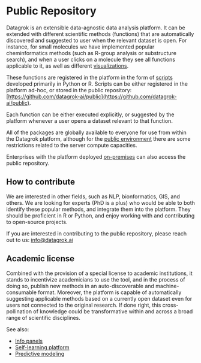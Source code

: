 <!-- TITLE: Public repository -->
<!-- SUBTITLE: -->

# Public Repository

Datagrok is an extensible data-agnostic data analysis platform. It can be extended 
with different scientific methods (functions) that are automatically discovered and suggested to user
when the relevant dataset is open. For instance, for small molecules we have implemented 
popular cheminformatics methods (such as R-group analysis or substructure search), 
and when a user clicks on a molecule they see all functions applicable to it, as well
as different [visualizations](../discover/data-augmentation.md).

These functions are registered in the platform in the form of [scripts](../compute/scripting.md)
developed primarily in Python or R. Scripts can be either registered in the platform ad-hoc,
or stored in the public repository: [https://github.com/datagrok-ai/public](https://github.com/datagrok-ai/public).

Each function can be either executed explicitly, or suggested by the platform whenever a user
opens a dataset relevant to that function. 

All of the packages are globally available to everyone for use from within the Datagrok platform, 
although for the [public environment](https://public.datagrok.ai)
there are some restrictions related to the server compute capacities.

Enterprises with the platform deployed [on-premises](../develop/admin/architecture.md#deployment) 
can also access the public repository.  

## How to contribute

We are interested in other fields, such as NLP, bionformatics, GIS, and others. We are looking for experts (PhD is a plus) 
who would be able to both identify these popular methods, and integrate them into the platform.
They should be proficient in R or Python, and enjoy working with and contributing to open-source projects.

If you are interested in contributing to the public repository, please reach out to us: [info@datagrok.ai](mailto:info@datagrok.ai)

## Academic license

Combined with the provision of a special license to academic institutions, it stands to incentivize academicians to use
the tool, and in the process of doing so, publish new methods in an auto-discoverable and machine-consumable format.
Moreover, the platform is capable of automatically suggesting applicable methods based on a currently open dataset
even for users not connected to the original research. If done right, this cross-pollination of knowledge could be
transformative within and across a broad range of scientific disciplines.

See also:
* [Info panels](../discover/info-panels.md)
* [Self-learning platform]()
* [Predictive modeling](../learn/predictive-modeling.md)
